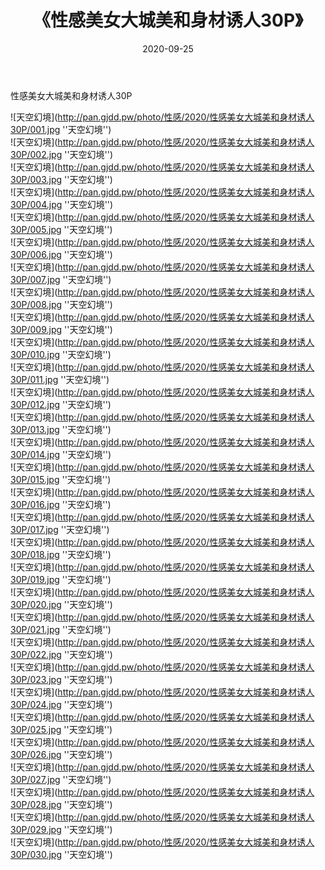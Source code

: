 ﻿---
layout: post
title:  《性感美女大城美和身材诱人30P》
date:   2020-09-25
img: http://pan.gjdd.pw/photo/性感/2020/性感美女大城美和身材诱人30P/000.jpg
categories: [美女, 性感, 泳衣]
---

性感美女大城美和身材诱人30P



![天空幻境](http://pan.gjdd.pw/photo/性感/2020/性感美女大城美和身材诱人30P/001.jpg ''天空幻境'') <br>
![天空幻境](http://pan.gjdd.pw/photo/性感/2020/性感美女大城美和身材诱人30P/002.jpg ''天空幻境'') <br>
![天空幻境](http://pan.gjdd.pw/photo/性感/2020/性感美女大城美和身材诱人30P/003.jpg ''天空幻境'') <br>
![天空幻境](http://pan.gjdd.pw/photo/性感/2020/性感美女大城美和身材诱人30P/004.jpg ''天空幻境'') <br>
![天空幻境](http://pan.gjdd.pw/photo/性感/2020/性感美女大城美和身材诱人30P/005.jpg ''天空幻境'') <br>
![天空幻境](http://pan.gjdd.pw/photo/性感/2020/性感美女大城美和身材诱人30P/006.jpg ''天空幻境'') <br>
![天空幻境](http://pan.gjdd.pw/photo/性感/2020/性感美女大城美和身材诱人30P/007.jpg ''天空幻境'') <br>
![天空幻境](http://pan.gjdd.pw/photo/性感/2020/性感美女大城美和身材诱人30P/008.jpg ''天空幻境'') <br>
![天空幻境](http://pan.gjdd.pw/photo/性感/2020/性感美女大城美和身材诱人30P/009.jpg ''天空幻境'') <br>
![天空幻境](http://pan.gjdd.pw/photo/性感/2020/性感美女大城美和身材诱人30P/010.jpg ''天空幻境'') <br>
![天空幻境](http://pan.gjdd.pw/photo/性感/2020/性感美女大城美和身材诱人30P/011.jpg ''天空幻境'') <br>
![天空幻境](http://pan.gjdd.pw/photo/性感/2020/性感美女大城美和身材诱人30P/012.jpg ''天空幻境'') <br>
![天空幻境](http://pan.gjdd.pw/photo/性感/2020/性感美女大城美和身材诱人30P/013.jpg ''天空幻境'') <br>
![天空幻境](http://pan.gjdd.pw/photo/性感/2020/性感美女大城美和身材诱人30P/014.jpg ''天空幻境'') <br>
![天空幻境](http://pan.gjdd.pw/photo/性感/2020/性感美女大城美和身材诱人30P/015.jpg ''天空幻境'') <br>
![天空幻境](http://pan.gjdd.pw/photo/性感/2020/性感美女大城美和身材诱人30P/016.jpg ''天空幻境'') <br>
![天空幻境](http://pan.gjdd.pw/photo/性感/2020/性感美女大城美和身材诱人30P/017.jpg ''天空幻境'') <br>
![天空幻境](http://pan.gjdd.pw/photo/性感/2020/性感美女大城美和身材诱人30P/018.jpg ''天空幻境'') <br>
![天空幻境](http://pan.gjdd.pw/photo/性感/2020/性感美女大城美和身材诱人30P/019.jpg ''天空幻境'') <br>
![天空幻境](http://pan.gjdd.pw/photo/性感/2020/性感美女大城美和身材诱人30P/020.jpg ''天空幻境'') <br>
![天空幻境](http://pan.gjdd.pw/photo/性感/2020/性感美女大城美和身材诱人30P/021.jpg ''天空幻境'') <br>
![天空幻境](http://pan.gjdd.pw/photo/性感/2020/性感美女大城美和身材诱人30P/022.jpg ''天空幻境'') <br>
![天空幻境](http://pan.gjdd.pw/photo/性感/2020/性感美女大城美和身材诱人30P/023.jpg ''天空幻境'') <br>
![天空幻境](http://pan.gjdd.pw/photo/性感/2020/性感美女大城美和身材诱人30P/024.jpg ''天空幻境'') <br>
![天空幻境](http://pan.gjdd.pw/photo/性感/2020/性感美女大城美和身材诱人30P/025.jpg ''天空幻境'') <br>
![天空幻境](http://pan.gjdd.pw/photo/性感/2020/性感美女大城美和身材诱人30P/026.jpg ''天空幻境'') <br>
![天空幻境](http://pan.gjdd.pw/photo/性感/2020/性感美女大城美和身材诱人30P/027.jpg ''天空幻境'') <br>
![天空幻境](http://pan.gjdd.pw/photo/性感/2020/性感美女大城美和身材诱人30P/028.jpg ''天空幻境'') <br>
![天空幻境](http://pan.gjdd.pw/photo/性感/2020/性感美女大城美和身材诱人30P/029.jpg ''天空幻境'') <br>
![天空幻境](http://pan.gjdd.pw/photo/性感/2020/性感美女大城美和身材诱人30P/030.jpg ''天空幻境'') <br>